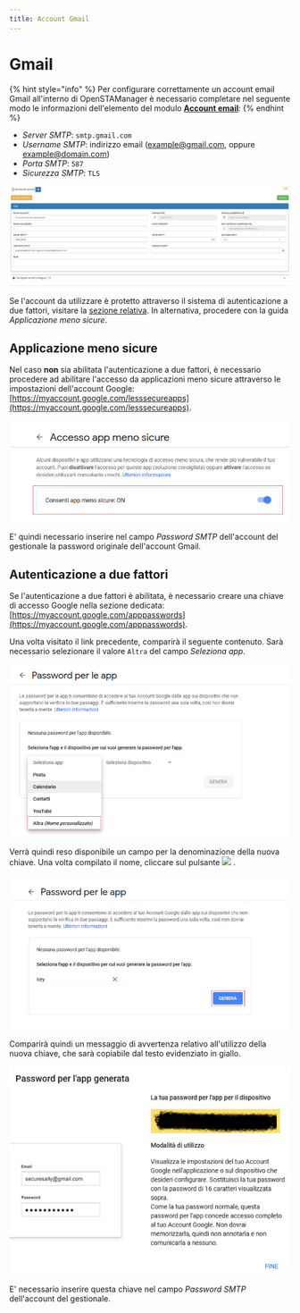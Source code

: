 ```yaml
---
title: Account Gmail
---
```


# Gmail

{% hint style="info" %}
Per configurare correttamente un account email Gmail all'interno di OpenSTAManager è necessario completare nel seguente modo le informazioni dell'elemento del modulo [**Account email**](account.md):
{% endhint %}

* _Server SMTP_: `smtp.gmail.com`
* _Username SMTP_: indirizzo email \(example@gmail.com, oppure example@domain.com\)
* _Porta SMTP_: `587`
* _Sicurezza SMTP_: `TLS`

![Screenshot creazione account email gmail](../../.gitbook/assets/accountemailgmail.PNG)

Se l'account da utilizzare è protetto attraverso il sistema di autenticazione a due fattori, visitare la [sezione relativa](https://github.com/devcode-it/devcode-it.github.io/tree/c372246fd4462ad0101f4f643f1719d85d3d3249/_openstamanager/guide/modules/email/autenticazione-a-due-fattori/README.md). In alternativa, procedere con la guida _Applicazione meno sicure_.

## Applicazione meno sicure

Nel caso **non** sia abilitata l'autenticazione a due fattori, è necessario procedere ad abilitare l'accesso da applicazioni meno sicure attraverso le impostazioni dell'account Google: [https://myaccount.google.com/lesssecureapps](https://myaccount.google.com/lesssecureapps).

![Consenso app meno sicure](../../.gitbook/assets/appmenosicure.PNG)

E' quindi necessario inserire nel campo _Password SMTP_ dell'account del gestionale la password originale dell'account Gmail.

## Autenticazione a due fattori

Se l'autenticazione a due fattori è abilitata, è necessario creare una chiave di accesso Google nella sezione dedicata: [https://myaccount.google.com/apppasswords](https://myaccount.google.com/apppasswords).

Una volta visitato il link precedente, comparirà il seguente contenuto. Sarà necessario selezionare il valore `Altra` del campo _Seleziona app_.

![Screenshot autenticazione a due fattori](../../.gitbook/assets/passwordperleapp.PNG)

Verrà quindi reso disponibile un campo per la denominazione della nuova chiave. Una volta compilato il nome, cliccare sul pulsante ![](../../.gitbook/assets/genera-1.PNG) .

![Screenshot autenticazione a due fattori](../../.gitbook/assets/genera.PNG)

Comparirà quindi un messaggio di avvertenza relativo all'utilizzo della nuova chiave, che sarà copiabile dal testo evidenziato in giallo.

![Password per l&apos;app generata](../../.gitbook/assets/pswgenerata.PNG)

E' necessario inserire questa chiave nel campo _Password SMTP_ dell'account del gestionale.

